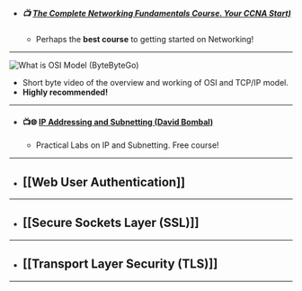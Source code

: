 - ##### 📺 [The Complete Networking Fundamentals Course. Your CCNA Start)](https://freecoursesite.com/the-complete-networking-fundamentals-course-your-ccna-start-28/)
	- Perhaps the **best course** to getting started on Networking!

---
![What is OSI Model (ByteByteGo)](https://www.youtube.com/watch?v=0y6FtKsg6J4)

- Short byte video of the overview and working of OSI and TCP/IP model. 
- **Highly recommended!**

---

- #### 📺🌐 [IP Addressing and Subnetting (David Bombal)](https://courses.davidbombal.com/courses/287806/lectures/23833134)
	- Practical Labs on IP and Subnetting. Free course!

---

- ## [[Web User Authentication]]

---

- ## [[Secure Sockets Layer (SSL)]]

---

- ## [[Transport Layer Security (TLS)]]

---
